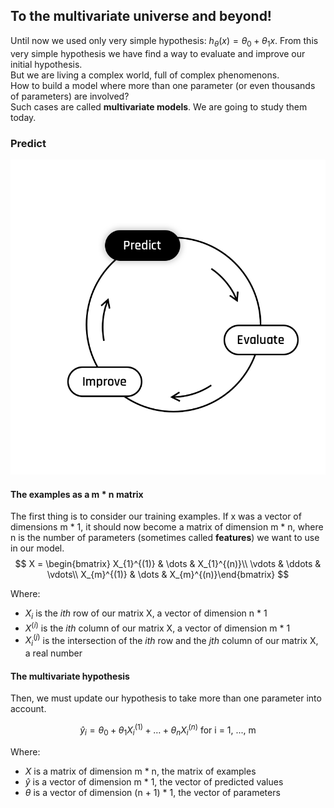 ## To the multivariate universe and beyond!

Until now we used only very simple hypothesis: $h_{\theta}(x) = \theta_0 + \theta_1 x$. From this very simple hypothesis we have find a way to evaluate and improve our initial hypothesis.   
But we are living a complex world, full of complex phenomenons.  
How to build a model where more than one parameter (or even thousands of parameters) are involved?  
Such cases are called **multivariate models**. We are going to study them today.  


### Predict 
<img src="day00/assets/Predict.png" />  

#### The examples as a m * n matrix
The first thing is to consider our training examples. If x was a vector of dimensions m * 1, it should now become a matrix of dimension m * n, where n is the number of parameters (sometimes called **features**) we want to use in our model.   
$$
X = \begin{bmatrix} 
X_{1}^{(1)} & \dots & X_{1}^{(n)}\\
\vdots & \ddots & \vdots\\
X_{m}^{(1)} & \dots & X_{m}^{(n)}\end{bmatrix}
$$

Where:
- $X_i$ is the *ith* row of our matrix X, a vector of dimension n * 1
- $X^{(i)}$ is the *ith* column of our matrix X, a vector of dimension m * 1
- $X_i^{(j)}$ is the intersection of the *ith* row and the *jth* column of our matrix X, a real number
  

#### The multivariate hypothesis
Then, we must update our hypothesis to take more than one parameter into account. 

$$
\hat{y}_i = \theta_0 + \theta_1 X_{i}^{(1)} + \dots + \theta_n X_{i}^{(n)} \text{ for i = 1, ..., m}
$$  

Where:
- $X$ is a matrix of dimension m * n, the matrix of examples
- $\hat{y}$ is a vector of dimension m * 1, the vector of predicted values
- $\theta$ is a vector of dimension (n + 1) * 1, the vector of parameters
  

